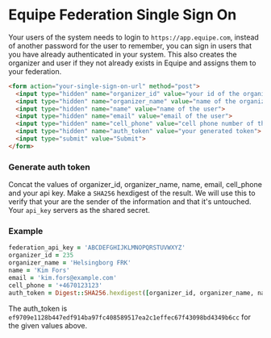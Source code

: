 # Equipe Federation Single Sign On

Your users of the system needs to login to `https://app.equipe.com`, instead of another password for the user to remember, you can sign in users that you have already authenticated in your system. This also creates the organizer and user if they not already exists in Equipe and assigns them to your federation.

```html
<form action="your-single-sign-on-url" method="post">
  <input type="hidden" name="organizer_id" value="your id of the organizer">
  <input type="hidden" name="organizer_name" value="name of the organizer">
  <input type="hidden" name="name" value="name of the user">
  <input type="hidden" name="email" value="email of the user">
  <input type="hidden" name="cell_phone" value="cell phone number of the user">
  <input type="hidden" name="auth_token" value="your generated token">
  <input type="submit" value="Submit">
</form>
```

### Generate auth token

Concat the values of organizer_id, organizer_name, name, email, cell_phone and your api key. Make a `SHA256` hexdigest of the result. We will use this to verify that your are the sender of the information and that it's untouched. Your `api_key` servers as the shared secret.

### Example

```ruby
federation_api_key = 'ABCDEFGHIJKLMNOPQRSTUVWXYZ'
organizer_id = 235
organizer_name = 'Helsingborg FRK'
name = 'Kim Fors'
email = 'kim.fors@example.com'
cell_phone = '+4670123123'
auth_token = Digest::SHA256.hexdigest([organizer_id, organizer_name, name, email, cell_phone, federation_api_key].join)
```

The auth_token is `ef9709e1128b447edf914ba97fc408589517ea2c1effec67f43098bd4349b6cc` for the given values above. 
